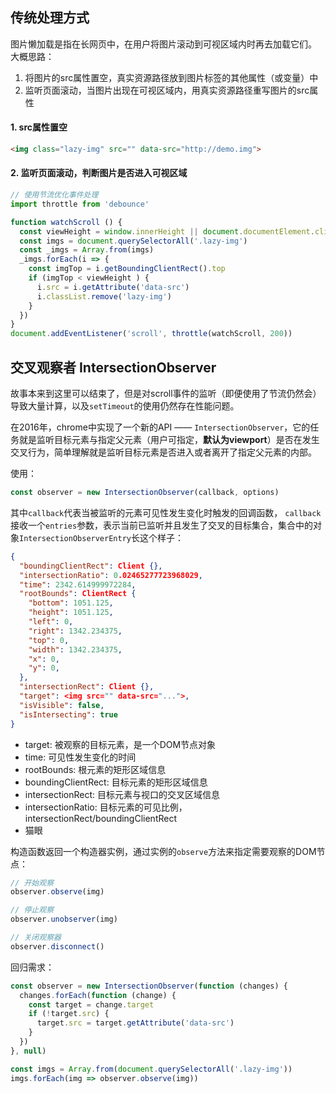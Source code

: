 ## 传统处理方式
图片懒加载是指在长网页中，在用户将图片滚动到可视区域内时再去加载它们。
大概思路：
1. 将图片的src属性置空，真实资源路径放到图片标签的其他属性（或变量）中
2. 监听页面滚动，当图片出现在可视区域内，用真实资源路径重写图片的src属性

#### 1. src属性置空
```html
<img class="lazy-img" src="" data-src="http://demo.img">
```

#### 2. 监听页面滚动，判断图片是否进入可视区域
```js
// 使用节流优化事件处理
import throttle from 'debounce'

function watchScroll () {
  const viewHeight = window.innerHeight || document.documentElement.clientHeight
  const imgs = document.querySelectorAll('.lazy-img')
  const _imgs = Array.from(imgs)
  _imgs.forEach(i => {
    const imgTop = i.getBoundingClientRect().top
    if (imgTop < viewHeight ) {
      i.src = i.getAttribute('data-src')
      i.classList.remove('lazy-img')
    }
  })
}
document.addEventListener('scroll', throttle(watchScroll, 200))
```

## 交叉观察者 IntersectionObserver
故事本来到这里可以结束了，但是对scroll事件的监听（即便使用了节流仍然会）导致大量计算，以及`setTimeout`的使用仍然存在性能问题。

在2016年，chrome中实现了一个新的API —— `IntersectionObserver`，它的任务就是监听目标元素与指定父元素（用户可指定，**默认为viewport**）是否在发生交叉行为，简单理解就是监听目标元素是否进入或者离开了指定父元素的内部。

使用：
```js
const observer = new IntersectionObserver(callback, options) 
```
其中`callback`代表当被监听的元素可见性发生变化时触发的回调函数， `callback`接收一个`entries`参数，表示当前已监听并且发生了交叉的目标集合，集合中的对象`IntersectionObserverEntry`长这个样子：
```json
{
  "boundingClientRect": Client {},
  "intersectionRatio": 0.02465277723968029,
  "time": 2342.614999972284,
  "rootBounds": ClientRect {
    "bottom": 1051.125,
    "height": 1051.125,
    "left": 0,
    "right": 1342.234375,
    "top": 0,
    "width": 1342.234375,
    "x": 0,
    "y": 0,
  },
  "intersectionRect": Client {},
  "target": <img src="" data-src="...">,
  "isVisible": false,
  "isIntersecting": true
}
```

- target: 被观察的目标元素，是一个DOM节点对象
- time: 可见性发生变化的时间
- rootBounds: 根元素的矩形区域信息
- boundingClientRect: 目标元素的矩形区域信息
- intersectionRect: 目标元素与视口的交叉区域信息
- intersectionRatio: 目标元素的可见比例，intersectionRect/boundingClientRect
- 猫眼

构造函数返回一个构造器实例，通过实例的`observe`方法来指定需要观察的DOM节点：
```js
// 开始观察
observer.observe(img)

// 停止观察
observer.unobserver(img)

// 关闭观察器
observer.disconnect()
```

回归需求：
```js
const observer = new IntersectionObserver(function (changes) {
  changes.forEach(function (change) {
    const target = change.target
    if (!target.src) {
      target.src = target.getAttribute('data-src')
    }
  })
}, null)

const imgs = Array.from(document.querySelectorAll('.lazy-img'))
imgs.forEach(img => observer.observe(img))
```